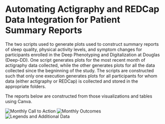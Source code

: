 # Automating Actigraphy and REDCap Data Integration for Patient Summary Reports

The two scripts used to generate plots used to construct summary reports of sleep quality, physical activity levels, and symptom changes for participants enrolled in the Deep Phenotyping and Digitalization at Douglas (Deep-DD).
One script generates plots for the most recent month of actigraphy data collected, while the other generates plots for all the data collected since the begninning of the study.
The scripts are constructed such that only one execution generates plots for all participants for whom data (either actigraphy or REDCap) is collected and stored in the appropriate folders.

The reports below are constructed from those visualizations and tables using Canva.

![Monthly Call to Action](https://github.com/user-attachments/assets/8b24e67c-2b01-4b8f-946d-8c551e97e6e1)
![Monthly Outcomes](https://github.com/user-attachments/assets/ac05e923-e9e0-423c-96d9-f2906283bc6e)
![Legends and Additional Data](https://github.com/user-attachments/assets/5336cb1c-8ab5-47cc-8f9b-ec900fa76ec1)

